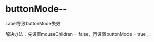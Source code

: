 buttonMode--
============

Label导致buttonMode失效

解决办法：先设置mouseChildren = false，再设置buttonMode = true；
